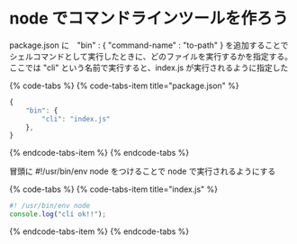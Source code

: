 # node でコマンドラインツールを作ろう

package.json に　"bin" :  { "command-name" : "to-path" } を追加することでシェルコマンドとして実行したときに、どのファイルを実行するかを指定する。ここでは "cli" という名前で実行すると、index.js が実行されるように指定した

{% code-tabs %}
{% code-tabs-item title="package.json" %}
```javascript
{
    "bin": {
        "cli": "index.js"
    },
}
```
{% endcode-tabs-item %}
{% endcode-tabs %}

冒頭に \#!/usr/bin/env node をつけることで node で実行されるようにする

{% code-tabs %}
{% code-tabs-item title="index.js" %}
```javascript
#! /usr/bin/env node
console.log("cli ok!!");

```
{% endcode-tabs-item %}
{% endcode-tabs %}

